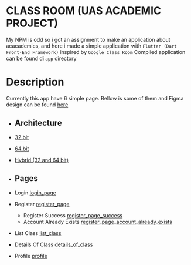 # CLASS ROOM (UAS ACADEMIC PROJECT)

My NPM is odd so i got an assignment to make an application about acacademics, and here i made a simple application with `Flutter (Dart Front-End Framework)` inspired by `Google Class Room`
Compiled application can be found di `app` directory

# Description

Currently this app have 6 simple page. Bellow is some of them and Figma design can be found [here](https://www.figma.com/file/5yg6buJLjYGRfLwfnhXO6V/Unirow-App?node-id=2%3A2&t=LqzOyrBP6PzSEEW4-1)

- ## Architecture
- [32 bit](./app/app-armeabi-v7a-release.apk)
- [64 bit](./app/app-arm64-v8a-release.apk)
- [Hybrid (32 and 64 bit)](./app/app-x86_64-release.apk)

- ## Pages
- Login
[login_page](./docs/images/empty_login_page.png)

- Register
[register_page](./docs/images/register_page.png)
  - Register Success
 [register_page_success](./docs/images/register_page_success.png)
  - Account Already Exists
 [register_page_account_already_exists](./docs/images/register_page_account_already_exists.png)
- List Class
[list_class](./docs/images/list_followed_class_page.png)
- Details Of Class
[details_of_class](./docs/images/page_details_of_class.png)
- Profile
[profile](./docs/images/page_profile.png)
